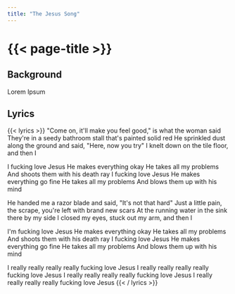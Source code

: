 ```yaml
---
title: "The Jesus Song"
---
```

# {{< page-title >}}

## Background
Lorem Ipsum

## Lyrics
{{< lyrics >}}
"Come on, it'll make you feel good," is what the woman said
They're in a seedy bathroom stall that's painted solid red
He sprinkled dust along the ground and said, "Here, now you try"
I knelt down on the tile floor, and then I

I fucking love Jesus
He makes everything okay
He takes all my problems
And shoots them with his death ray
I fucking love Jesus
He makes everything go fine
He takes all my problems
And blows them up with his mind

He handed me a razor blade and said, "It's not that hard"
Just a little pain, the scrape, you're left with brand new scars
At the running water in the sink there by my side
I closed my eyes, stuck out my arm, and then I

I'm fucking love Jesus
He makes everything okay
He takes all my problems
And shoots them with his death ray
I fucking love Jesus
He makes everything go fine
He takes all my problems
And blows them up with his mind

I really really really really fucking love Jesus
I really really really really fucking love Jesus
I really really really really fucking love Jesus
I really really really really fucking love Jesus
{{< / lyrics >}}
